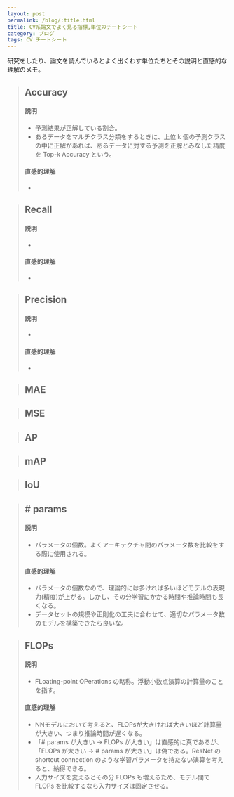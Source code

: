```yaml
---
layout: post
permalink: /blog/:title.html
title: CV系論文でよく見る指標,単位のチートシート
category: ブログ
tags: CV チートシート
---
```

研究をしたり、論文を読んでいるとよく出くわす単位たちとその説明と直感的な理解のメモ。
<!--more-->

> ## Accuracy
> #### 説明
> * 予測結果が正解している割合。
> * あるデータをマルチクラス分類をするときに、上位 k 個の予測クラスの中に正解があれば、あるデータに対する予測を正解とみなした精度を Top-k Accuracy という。
>
>
> #### 直感的理解
> * 


> ## Recall
> #### 説明
> * 
>
>
> #### 直感的理解
> * 

> ## Precision
> #### 説明
> * 
>
>
> #### 直感的理解
> * 

> ## MAE

> ## MSE

> ## AP

> ## mAP

> ## IoU

> ## \#  params
> #### 説明
> * パラメータの個数。よくアーキテクチャ間のパラメータ数を比較をする際に使用される。
>
>
> #### 直感的理解
> * パラメータの個数なので、理論的には多ければ多いほどモデルの表現力(精度)が上がる。しかし、その分学習にかかる時間や推論時間も長くなる。
> * データセットの規模や正則化の工夫に合わせて、適切なパラメータ数のモデルを構築できたら良いな。

> ## FLOPs
> #### 説明
> * FLoating-point OPerations の略称。浮動小数点演算の計算量のことを指す。
>
>
> #### 直感的理解
> * NNモデルにおいて考えると、FLOPsが大きければ大きいほど計算量が大きい、つまり推論時間が遅くなる。
> * 「\# params が大きい → FLOPs が大きい」は直感的に真であるが、「FLOPs が大きい → \# params が大きい」は偽である。ResNet の shortcut connection のような学習パラメータを持たない演算を考えると、納得できる。
> * 入力サイズを変えるとその分 FLOPs も増えるため、モデル間で FLOPs を比較するなら入力サイズは固定させる。


